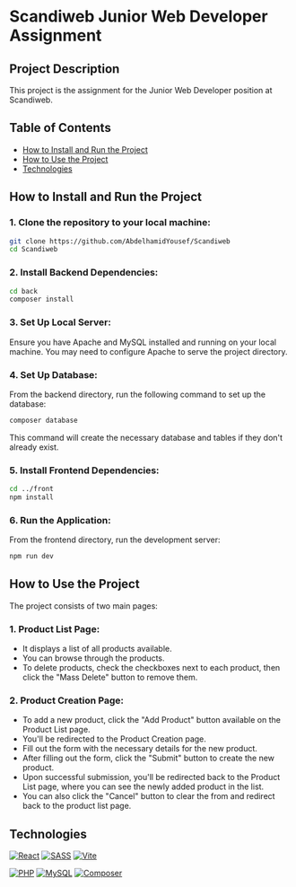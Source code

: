 # Scandiweb Junior Web Developer Assignment

## Project Description

This project is the assignment for the Junior Web Developer position at Scandiweb.

## Table of Contents

- [How to Install and Run the Project](#how-to-install-and-run-the-project)
- [How to Use the Project](#how-to-use-the-project)
- [Technologies](#technologies)

## How to Install and Run the Project

### 1. Clone the repository to your local machine:

```bash
git clone https://github.com/AbdelhamidYousef/Scandiweb
cd Scandiweb
```

### 2. Install Backend Dependencies:

``` bash
cd back
composer install
```

### 3. Set Up Local Server:

Ensure you have Apache and MySQL installed and running on your local machine. 
You may need to configure Apache to serve the project directory.

### 4. Set Up Database:

From the backend directory, run the following command to set up the database:

```bash
composer database
```
This command will create the necessary database and tables if they don't already exist.

### 5. Install Frontend Dependencies:

```bash
cd ../front
npm install
```

### 6. Run the Application:

From the frontend directory, run the development server:

```bash
npm run dev
```

## How to Use the Project

The project consists of two main pages:

### 1. Product List Page:

- It displays a list of all products available.
- You can browse through the products.
- To delete products, check the checkboxes next to each product, then click the "Mass Delete" button to remove them.

### 2. Product Creation Page:

- To add a new product, click the "Add Product" button available on the Product List page.
- You'll be redirected to the Product Creation page.
- Fill out the form with the necessary details for the new product.
- After filling out the form, click the "Submit" button to create the new product.
- Upon successful submission, you'll be redirected back to the Product List page, where you can see the newly added product in the list.
- You can also click the "Cancel" button to clear the from and redirect back to the product list page.

## Technologies

[![React](https://img.shields.io/badge/-React-61DAFB?logo=react&logoColor=white)](https://reactjs.org/)
[![SASS](https://img.shields.io/badge/-SASS-CC6699?logo=sass&logoColor=white)](https://sass-lang.com/)
[![Vite](https://img.shields.io/badge/-Vite-646CFF?logo=vite&logoColor=white)](https://vitejs.dev/)

[![PHP](https://img.shields.io/badge/-PHP-777BB4?logo=php&logoColor=white)](https://www.php.net/)
[![MySQL](https://img.shields.io/badge/-MySQL-4479A1?logo=mysql&logoColor=white)](https://www.mysql.com/)
[![Composer](https://img.shields.io/badge/-Composer-885630?logo=composer&logoColor=white)](https://getcomposer.org/)